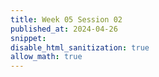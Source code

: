 ```yaml
---
title: Week 05 Session 02
published_at: 2024-04-26
snippet: 
disable_html_sanitization: true
allow_math: true
---
```

